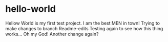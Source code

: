 # hello-world
Hellow World is my first test project.
I am the best MEN in town!
Trying to make changes to branch Readme-edits
Testing again to see how this thing works...
Oh my God! Another change again?
